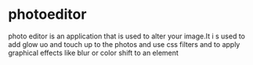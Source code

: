 # photoeditor
photo editor is an application that is used to alter your image.It i s used to add glow uo and touch up to the photos and use css filters and to apply graphical effects like blur or color shift to an element
